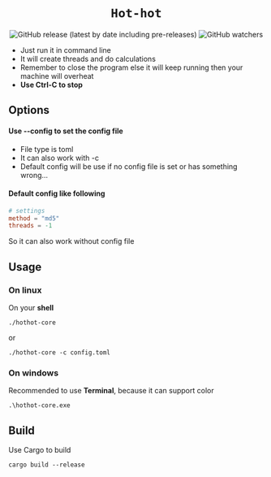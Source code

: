 # <center>`Hot-hot`</center>

<center>

![GitHub release (latest by date including pre-releases)](https://img.shields.io/github/v/release/umoho/hothot-core?include_prereleases&style=plastic)
![GitHub watchers](https://img.shields.io/github/watchers/umoho/hothot-core?style=plastic)

</center>

* Just run it in command line
* It will create threads and do calculations
* Remember to close the program else it will keep running then your machine will overheat
* **Use Ctrl-C to stop**

## Options
#### Use --config to set the config file
* File type is toml
* It can also work with -c
* Default config will be use if no config file is set or has something wrong...

#### Default config like following
```toml
# settings
method = "md5"
threads = -1
```
So it can also work without config file

## Usage
### On linux
On your **shell**
```
./hothot-core
```
or
```
./hothot-core -c config.toml
```

### On windows
Recommended to use **Terminal**, because it can support color
```
.\hothot-core.exe
```
## Build
Use Cargo to build
```
cargo build --release
```


